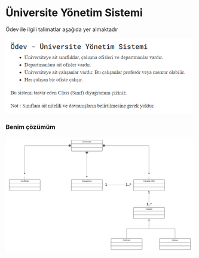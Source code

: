 # Üniversite Yönetim Sistemi

Ödev ile ilgili talimatlar aşağıda yer almaktadır

<img src="instructions.png" alt="instructions" width="500"/>

### Benim çözümüm

<img src="hw1.png" alt="collage management system" widht="750"/>
